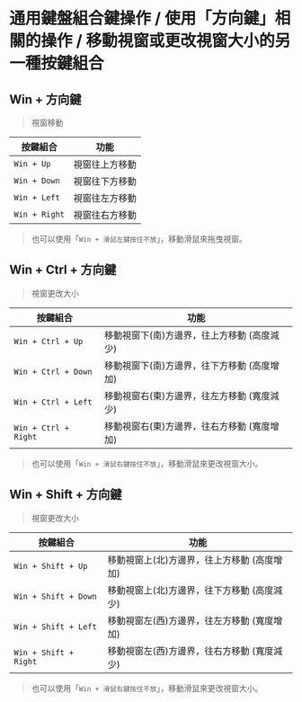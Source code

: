 
# 通用鍵盤組合鍵操作 / 使用「方向鍵」相關的操作 / 移動視窗或更改視窗大小的另一種按鍵組合



## Win + 方向鍵

> 視窗移動

| 按鍵組合              | 功能           |
| --------------------- | -------------- |
| `Win + Up`    | 視窗往上方移動 |
| `Win + Down`  | 視窗往下方移動 |
| `Win + Left`  | 視窗往左方移動 |
| `Win + Right` | 視窗往右方移動 |

> 也可以使用「`Win + 滑鼠左鍵按住不放`」，移動滑鼠來拖曳視窗。


## Win + Ctrl + 方向鍵

> 視窗更改大小

| 按鍵組合             | 功能                                        |
| -------------------- | ------------------------------------------- |
| `Win + Ctrl + Up`    | 移動視窗下(南)方邊界，往上方移動 (高度減少) |
| `Win + Ctrl + Down`  | 移動視窗下(南)方邊界，往下方移動 (高度增加) |
| `Win + Ctrl + Left`  | 移動視窗右(東)方邊界，往左方移動 (寬度減少) |
| `Win + Ctrl + Right` | 移動視窗右(東)方邊界，往右方移動 (寬度增加) |

> 也可以使用「`Win + 滑鼠右鍵按住不放`」，移動滑鼠來更改視窗大小。


## Win + Shift + 方向鍵

> 視窗更改大小

| 按鍵組合             | 功能                                        |
| -------------------- | ------------------------------------------- |
| `Win + Shift + Up`    | 移動視窗上(北)方邊界，往上方移動 (高度增加) |
| `Win + Shift + Down`  | 移動視窗上(北)方邊界，往下方移動 (高度減少) |
| `Win + Shift + Left`  | 移動視窗左(西)方邊界，往左方移動 (寬度增加) |
| `Win + Shift + Right` | 移動視窗左(西)方邊界，往右方移動 (寬度減少) |

> 也可以使用「`Win + 滑鼠右鍵按住不放`」，移動滑鼠來更改視窗大小。
